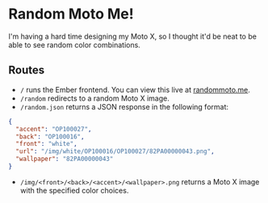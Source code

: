 # Random Moto Me!

I'm having a hard time designing my Moto X, so I thought it'd be neat to be able to see random color combinations.

## Routes
* `/` runs the Ember frontend. You can view this live at [randommoto.me](http://randommoto.me).
* `/random` redirects to a random Moto X image.
* `/random.json` returns a JSON response in the following format:

```json
{
  "accent": "OP100027", 
  "back": "OP100016", 
  "front": "white", 
  "url": "/img/white/OP100016/OP100027/82PA00000043.png", 
  "wallpaper": "82PA00000043"
}
```

* `/img/<front>/<back>/<accent>/<wallpaper>.png` returns a Moto X image with the specified color choices.